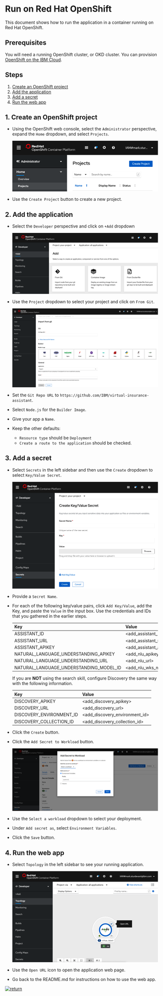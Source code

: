 # Run on Red Hat OpenShift

This document shows how to run the application in a container running on Red Hat OpenShift.

## Prerequisites

You will need a running OpenShift cluster, or OKD cluster. You can provision [OpenShift on the IBM Cloud](https://cloud.ibm.com/kubernetes/catalog/openshiftcluster).

## Steps

1. [Create an OpenShift project](#1-create-an-openshift-project)
1. [Add the application](#2-add-the-application)
1. [Add a secret](#3-add-a-secret)
1. [Run the web app](#4-run-the-web-app)

## 1. Create an OpenShift project

* Using the OpenShift web console, select the `Administrator` perspective, expand the `Home` dropdown, and select `Projects`.

  ![create_project](images/rhos4_create_project.png)

* Use the `Create Project` button to create a new project.

## 2. Add the application

* Select the `Developer` perspective and click on `+Add` dropdown

  ![add_app](images/rhos4_add_app.png)

* Use the `Project` dropdown to select your project and click on `From Git`.

  ![import_from_git](images/rhos4_import_from_git.png)

* Set the `Git Repo URL` to `https://github.com/IBM/virtual-insurance-assistant`.
* Select `Node.js` for the `Builder Image`.
* Give your app a `Name`.
* Keep the other defaults:
  * `Resource type` should be `Deployment`
  * `Create a route to the application` should be checked.

## 3. Add a secret

* Select `Secrets` in the left sidebar and then use the `Create` dropdown to select `Key/Value Secret`.

  ![create_secret](images/rhos4_create_secret.png)

* Provide a `Secret Name`.

* For each of the following key/value pairs, click `Add Key/Value`, add the Key, and paste the `Value` in the input box. Use the credentials and IDs that you gathered in the earlier steps.

  | Key | Value |
  | --- | --- |
  | ASSISTANT_ID | <add_assistant_id> |
  | ASSISTANT_URL | <add_assistant_url> |
  | ASSISTANT_APIKEY | <add_assistant_apikey> |
  | NATURAL_LANGUAGE_UNDERSTANDING_APIKEY | <add_nlu_apikey> |
  | NATURAL_LANGUAGE_UNDERSTANDING_URL | <add_nlu_url> |
  | NATURAL_LANGUAGE_UNDERSTANDING_MODEL_ID | <add_nlu_wks_model> |

  If you are **NOT** using the search skill, configure Discovery the same way with the following information.

  | Key | Value |
  | --- | --- |
  | DISCOVERY_APIKEY | <add_discovery_apikey> |
  | DISCOVERY_URL | <add_discovery_url> |
  | DISCOVERY_ENVIRONMENT_ID | <add_discovery_environment_id> |
  | DISCOVERY_COLLECTION_ID | <add_discovery_collection_id> |

* Click the `Create` button.

* Click the `Add Secret to Workload` button.

  ![add_secret_to_workload](images/rhos4_add_secret_to_workload.png)

* Use the `Select a workload` dropdown to select your deployment.

* Under `Add secret as`, select `Environment Variables`.

* Click the `Save` button.

## 4. Run the web app

* Select `Topology` in the left sidebar to see your running application.

  ![open_url](images/rhos4_open_url.png)

* Use the `Open URL` icon to open the application web page.

* Go back to the README.md for instructions on how to use the web app.

[![return](https://raw.githubusercontent.com/IBM/pattern-utils/master/deploy-buttons/return.png)](../../README.md#6-use-the-app)